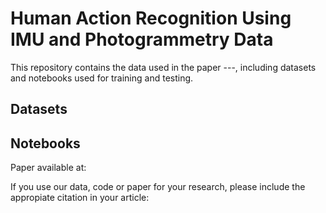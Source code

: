 # Human Action Recognition Using IMU and Photogrammetry Data
This repository contains the data used in the paper ---, including datasets and notebooks used for training and testing.

## Datasets

## Notebooks

Paper available at:


If you use our data, code or paper for your research, please include the appropiate citation in your article:
